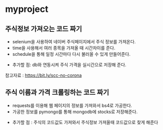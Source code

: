 myproject
==========

## 주식정보 가져오는 코드 짜기
* selenium을 사용하여 네이버 주식페이지에서 주식 정보를 가져온다.
* time을 사용해서 여러 종목을 가져올 때 시간차이를 준다.
* schedule을 통해 일정 시간마다 다시 불러올 수 있게 만들어준다.

+ 추가할 점: db와 연동시켜 주식 가격을 실시간으로 저장해 준다.

참고자료 : <https://bit.ly/scc-no-corona>

## 주식 이름과 가격 크롤링하는 코드 짜기
* requests를 이용해 웹 페이지의 정보를 가져와서 bs4로 가공한다.
* 가공한 정보를 pymongo를 통해 mongodb에 stocks로 저장해준다.

+ 추가할 점 : 주식의 코드값도 가져와서 주식정보 가져올때 코드값으로 찾게 해준다
